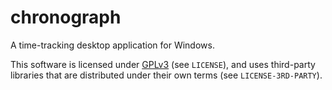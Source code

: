 # chronograph
A time-tracking desktop application for Windows.

This software is licensed under [GPLv3](https://www.gnu.org/licenses/gpl-3.0.en.html) (see `LICENSE`), and uses third-party libraries that are distributed under their own terms (see `LICENSE-3RD-PARTY`).